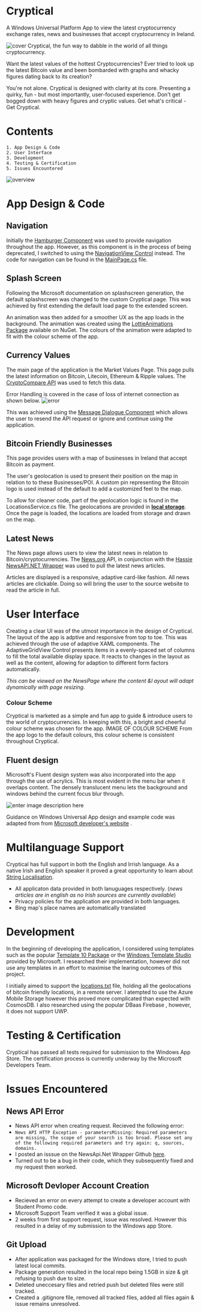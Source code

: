 


# Cryptical
A Windows Universal Platform App to view the latest cryptocurrency exchange rates, news and businesses that accept cryptocurrency in Ireland.

![cover](https://ibb.co/dqdoxS)
Cryptical, the fun way to dabble in the world of all things cryptocurrency.

Want the latest values of the hottest Cryptocurrencies? Ever tried to look up the latest Bitcoin value and been bombarded with graphs and whacky figures dating back to its creation?

You're not alone. Cryptical is designed with clarity at its core. Presenting a quirky, fun - but most importantly, user-focused experience. Don't get bogged down with heavy figures and cryptic values. Get what's critical - Get Cryptical.

# Contents
	1. App Design & Code 
	2. User Interface
	3. Development
	4. Testing & Certification
	5. Issues Encountered


![overview](https://ibb.co/jHyXP7%20https://ibb.co/dqdoxS%20https://ibb.co/csmacS%20https://ibb.co/hYoXP7%20https://ibb.co/gVJXP7%20https://ibb.co/cvvOWn)
# App Design & Code

## Navigation
Initially the [Hamburger Component](https://docs.microsoft.com/en-us/windows/uwpcommunitytoolkit/controls/hamburgermenu) was used to provide navigation throughout the app. However, as this component is in the process of being deprecated, I switched to using the [NavigationView Control](https://docs.microsoft.com/en-us/windows/uwp/design/controls-and-patterns/navigationview) instead. The code for navigation can be found in the [MainPage.cs](https://github.com/DaireNiC/Cryptical/blob/master/Cryptical/Views/MainPage.xaml.cs) file.
## Splash Screen
Following the Microsoft documentation on splashscreen generation, the default splashscreen was changed to the custom Cryptical page. This was achieved by first extending the default load page to the extended screen. 

An animation was then added for a smoother UX as the app loads in the background. The animation was created using the [LottieAnimations Package](https://www.nuget.org/packages/LottieUWP/) available on NuGet. The colours of the animation were adapted to fit with the colour scheme of the app.

## Currency Values
The main page of the application is the Market Values Page. This page pulls the latest information on Bitcoin, Litecoin, Ethereum & Ripple values. The [CryptoCompare API](https://www.cryptocompare.com/) was used to fetch this data. 

Error Handling is covered in the case of loss of internet connection as shown below. 
![error](https://github.com/DaireNiC/Cryptical/upload.JPG/)

This was achieved using the [Message Dialogue Component](https://docs.microsoft.com/en-us/windows/uwp/design/controls-and-patterns/dialogs) which allows the user to resend the API request  or ignore and continue using the application.


## Bitcoin Friendly Businesses
This page provides users with a map of businesses in Ireland that accept Bitcoin as payment. 

The user's geolocation is used to present their position on the map in relation to to these Businesses/POI. A custom pin representing the Bitcoin logo is used instead of the default to add a customized feel to the map. 

To allow for cleaner code, part of the geolocation logic is found in the LocationsService.cs file. The geolocations are provided in [**local storage**](https://docs.microsoft.com/en-us/windows/uwp/files/quickstart-reading-and-writing-files). Once the page is loaded, the locations are loaded from storage and drawn on the map.


## Latest News
The News page allows users to view the latest news in relation to Bitcoin/cryptocurrencies. The [News.org ](https://newsapi.org/) API, in conjunction with the [Hassie  NewsAPI.NET Wrapper](https://github.com/hassie-dash/NewsAPI.NET/tree/master/Hassie.API.NewsAPI) was used to pull the latest news articles. 

Articles are displayed is a responsive, adaptive card-like fashion. All news articles are clickable. Doing so will bring the user to the source website to read the article in full.


# User Interface

Creating a clear UI was of the utmost importance in the design of Cryptical.  The layout of the app is adptive and responsive from top to toe. This was achieved through the use of  adaptive XAML components. The AdaptiveGridView Control presents items in a evenly-spaced set of columns to fill the total available display space. It reacts to changes in the layout as well as the content, allowing for adaption to different form factors automatically.

 *This can be viewed on the NewsPage where the content &l ayout will adapt dynamically with page resizing*.


### Colour Scheme
Cryptical is marketed as a simple and fun app to guide & introduce users to the world of cryptocurrencies.  In keeping with this, a bright and cheerful colour scheme was chosen for the app. 
IMAGE OF COLOUR SCHEME
From the app logo to the default colours, this colour scheme is consistent throughout Cryptical. 

## Fluent design
Microsoft's Fluent design system was also incorporated into the app through the use of acrylics. This is most evident in the menu bar when it overlaps content. The densely translucent menu lets the background and windows behind the current focus blur through.

![enter image description here](https://github.com/DaireNiC/Cryptical/blob/master/media/menu.JPG)

Guidance on Windows Universal App design and example code was adapted from from [Microsoft developer's website](https://developer.microsoft.com/en-us/windows/apps/design) . 

# Multilanguage Support
Cryptical has full support in both the English and Irrish language. As a native Irish and English speaker it proved a great opportunity to learn about [String Localisation](https://docs.microsoft.com/en-us/windows/uwp/app-resources/localize-strings-ui-manifest). 

- All applicaton data provided in both lanuguages respectively. (*news articles are in english as no Irish sources are currently available*)
- Privacy policies for the application are provided in both languages.
- Bing map's place names are automatically translated

# Development
In the beginning of developing the application, I considered using templates such as the popular [Template 10 Package](https://github.com/Windows-XAML/Template10/wiki) or the [Windows Template Studio](https://marketplace.visualstudio.com/items?itemName=WASTeamAccount.WindowsTemplateStudio) provided by Microsoft. I researched their implementation, however did not use any templates in an effort to maximise the learing outcomes of this project. 

I initially aimed to support the [locations.txt]() file, holding all the geolocations of bitcoin friendly locations, in a remote server. I atempted to use the Azure Mobile Storage however this proved more complicated than expected with CosmosDB. I also researched using the popular DBaas Firebase , however, it does not support UWP. 

# Testing & Certification 
Cryptical has passed all tests required for submission to the Windows App Store. The certification process is currently underway by the Microsoft Developers Team.

#  Issues Encountered 
## News API Error
 -  News API error when creating request. Recieved  the following error:
 - `News API HTTP Exception - parametersMissing: Required parameters are missing, the scope of your search is too broad. Please set any of the following required parameters and try again: q, sources, domains.` 
 - I posted an isssue on the NewsApi.Net Wrapper Github [here](https://github.com/hassie-dash/NewsAPI.NET/issues/1).
 - Turned out to be a bug in their code, which they subsequently fixed and my request then worked. 
## Microsoft Devloper Account Creation
 - Recieved an error on every attempt to create a developer account with Student Promo code. 
 - Microsoft Support Team verified it was a global issue.
 - 2 weeks from first support request, issue was resolved. However this resulted in a delay of my submission to the Windows app Store. 
## Git Upload
 - After application was packaged for the Windows store, I tried to push latest local commits.
 - Package generation resulted in the local repo being 1.5GB in size & git refusing to push due to size.
 - Deleted uneccesary files and retried push but deleted files were still tracked.
 - Created a .gitignore file, removed all tracked files, added all files again &  issue remains unresolved.
